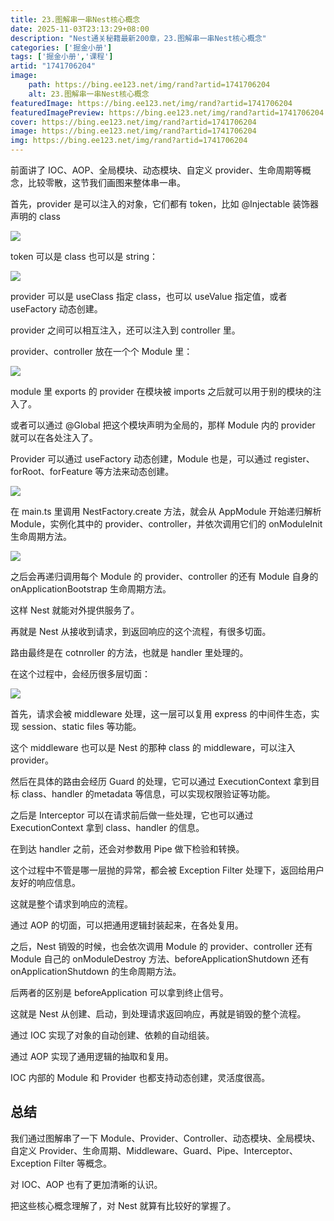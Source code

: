 ```yaml
---
title: 23.图解串一串Nest核心概念
date: 2025-11-03T23:13:29+08:00
description: "Nest通关秘籍最新200章，23.图解串一串Nest核心概念"
categories: ['掘金小册']
tags: ['掘金小册','课程']
artid: "1741706204"
image:
    path: https://bing.ee123.net/img/rand?artid=1741706204
    alt: 23.图解串一串Nest核心概念
featuredImage: https://bing.ee123.net/img/rand?artid=1741706204
featuredImagePreview: https://bing.ee123.net/img/rand?artid=1741706204
cover: https://bing.ee123.net/img/rand?artid=1741706204
image: https://bing.ee123.net/img/rand?artid=1741706204
img: https://bing.ee123.net/img/rand?artid=1741706204
---
```


前面讲了 IOC、AOP、全局模块、动态模块、自定义 provider、生命周期等概念，比较零散，这节我们画图来整体串一串。

首先，provider 是可以注入的对象，它们都有 token，比如 @Injectable 装饰器声明的 class

![](https://p1-juejin.byteimg.com/tos-cn-i-k3u1fbpfcp/cb316b34958c4d489557c294311618ef~tplv-k3u1fbpfcp-watermark.image?)

token 可以是 class 也可以是 string：

![](https://p6-juejin.byteimg.com/tos-cn-i-k3u1fbpfcp/7bc462dddd914295ac4d75d4afb3b501~tplv-k3u1fbpfcp-watermark.image?)

provider 可以是 useClass 指定 class，也可以 useValue 指定值，或者 useFactory 动态创建。

provider 之间可以相互注入，还可以注入到 controller 里。

provider、controller 放在一个个 Module 里：

![](https://p6-juejin.byteimg.com/tos-cn-i-k3u1fbpfcp/3063e55cbeda4f9f9658e5d67f63a4e2~tplv-k3u1fbpfcp-watermark.image?)

module 里 exports 的 provider 在模块被 imports 之后就可以用于别的模块的注入了。

或者可以通过 @Global 把这个模块声明为全局的，那样 Module 内的 provider 就可以在各处注入了。

Provider 可以通过 useFactory 动态创建，Module 也是，可以通过 register、forRoot、forFeature 等方法来动态创建。

![](https://p6-juejin.byteimg.com/tos-cn-i-k3u1fbpfcp/17939d8d1e994752aa491fd7e0526bbf~tplv-k3u1fbpfcp-watermark.image?)

在 main.ts 里调用 NestFactory.create 方法，就会从 AppModule 开始递归解析 Module，实例化其中的 provider、controller，并依次调用它们的 onModuleInit 生命周期方法。

![](https://p1-juejin.byteimg.com/tos-cn-i-k3u1fbpfcp/8fa2b122667f4dcb8912ebf5b01c97ba~tplv-k3u1fbpfcp-watermark.image?)

之后会再递归调用每个 Module 的 provider、controller 的还有 Module 自身的 onApplicationBootstrap 生命周期方法。

这样 Nest 就能对外提供服务了。

再就是 Nest 从接收到请求，到返回响应的这个流程，有很多切面。

路由最终是在 cotnroller 的方法，也就是 handler 里处理的。

在这个过程中，会经历很多层切面：

![](https://p9-juejin.byteimg.com/tos-cn-i-k3u1fbpfcp/24060e0f32204907887ede38c1aa018c~tplv-k3u1fbpfcp-watermark.image?)

首先，请求会被 middleware 处理，这一层可以复用 express 的中间件生态，实现 session、static files 等功能。

这个 middleware 也可以是 Nest 的那种 class 的 middleware，可以注入 provider。

然后在具体的路由会经历 Guard 的处理，它可以通过 ExecutionContext 拿到目标 class、handler 的metadata 等信息，可以实现权限验证等功能。

之后是 Interceptor 可以在请求前后做一些处理，它也可以通过 ExecutionContext 拿到 class、handler 的信息。

在到达 handler 之前，还会对参数用 Pipe 做下检验和转换。

这个过程中不管是哪一层抛的异常，都会被 Exception Filter 处理下，返回给用户友好的响应信息。

这就是整个请求到响应的流程。

通过 AOP 的切面，可以把通用逻辑封装起来，在各处复用。

之后，Nest 销毁的时候，也会依次调用 Module 的 provider、controller 还有 Module 自己的 onModuleDestroy 方法、beforeApplicationShutdown 还有 onApplicationShutdown 的生命周期方法。

后两者的区别是 beforeApplication 可以拿到终止信号。

这就是 Nest 从创建、启动，到处理请求返回响应，再就是销毁的整个流程。

通过 IOC 实现了对象的自动创建、依赖的自动组装。

通过 AOP 实现了通用逻辑的抽取和复用。

IOC 内部的 Module 和 Provider 也都支持动态创建，灵活度很高。

## 总结

我们通过图解串了一下 Module、Provider、Controller、动态模块、全局模块、自定义 Provider、生命周期、Middleware、Guard、Pipe、Interceptor、Exception Filter 等概念。

对 IOC、AOP 也有了更加清晰的认识。

把这些核心概念理解了，对 Nest 就算有比较好的掌握了。
